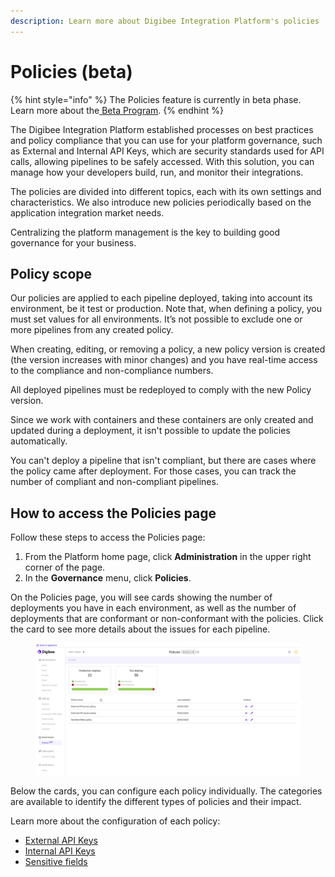 ```yaml
---
description: Learn more about Digibee Integration Platform's policies
---
```


# Policies (beta)

{% hint style="info" %}
The Policies feature is currently in beta phase. Learn more about the[ Beta Program](https://docs.digibee.com/documentation/general/beta-program).
{% endhint %}

The Digibee Integration Platform established processes on best practices and policy compliance that you can use for your platform governance, such as External and Internal API Keys, which are security standards used for API calls, allowing pipelines to be safely accessed.  With this solution, you can manage how your developers build, run, and monitor their integrations.&#x20;

The policies are divided into different topics, each with its own settings and characteristics. We also introduce new policies periodically based on the application integration market needs.

Centralizing the platform management is the key to building good governance for your business.&#x20;

## Policy scope

Our policies are applied to each pipeline deployed, taking into account its environment, be it test or production. Note that, when defining a policy, you must set values for all environments. It’s not possible to exclude one or more pipelines from any created policy.

When creating, editing, or removing a policy, a new policy version is created (the version increases with minor changes) and you have real-time access to the compliance and non-compliance numbers.&#x20;

All deployed pipelines must be redeployed to comply with the new Policy version.&#x20;

Since we work with containers and these containers are only created and updated during a deployment, it isn't possible to update the policies automatically.

You can't deploy a pipeline that isn't compliant, but there are cases where the policy came after deployment. For those cases, you can track the number of compliant and non-compliant pipelines.

## How to access the Policies page

Follow these steps to access the Policies page:

1. From the Platform home page, click **Administration** in the upper right corner of the page.
2. In the **Governance** menu, click **Policies**.

On the Policies page, you will see cards showing the number of deployments you have in each environment, as well as the number of deployments that are conformant or non-conformant with the policies. Click the card to see more details about the issues for each pipeline.

<figure><img src="../../.gitbook/assets/policies.gif" alt=""><figcaption></figcaption></figure>

Below the cards, you can configure each policy individually. The categories are available to identify the different types of policies and their impact.

Learn more about the configuration of each policy:

* [External API Keys](https://docs.digibee.com/documentation/governance/policies/external-api-key)
* [Internal API Keys](https://docs.digibee.com/documentation/governance/policies/internal-api-key)
* [Sensitive fields](sensitive-fields.md)

